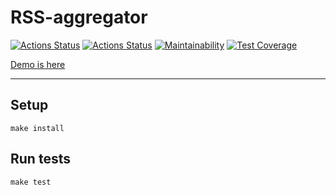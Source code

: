 # RSS-aggregator

[![Actions Status](https://github.com/sunn-shinne/frontend-project-lvl3/workflows/hexlet-check/badge.svg)](https://github.com/sunn-shinne/frontend-project-lvl3/actions)
[![Actions Status](https://github.com/sunn-shinne/frontend-project-lvl3/workflows/test-and-lint/badge.svg)](https://github.com/sunn-shinne/frontend-project-lvl3/actions)
[![Maintainability](https://api.codeclimate.com/v1/badges/cd9222e17d4e65133e60/maintainability)](https://codeclimate.com/github/sunn-shinne/frontend-project-lvl3/maintainability)
[![Test Coverage](https://api.codeclimate.com/v1/badges/cd9222e17d4e65133e60/test_coverage)](https://codeclimate.com/github/sunn-shinne/frontend-project-lvl3/test_coverage)  

[Demo is here](https://rss-aggregator-wine.vercel.app/)

***  

## Setup
```
make install
```

## Run tests
```
make test
```